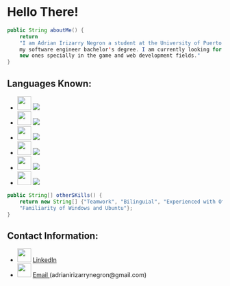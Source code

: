 # Hello There!


```java
public String aboutMe() {
    return 
    "I am Adrian Irizarry Negron a student at the University of Puerto Rico Mayaguez currently on my third year of
    my software engineer bachelor's degree. I am currently looking for any opportunities to improve my skills and learn 
    new ones specially in the game and web development fields."
}
```


## Languages Known:
<ul>
    <li><img src="https://cdn.jsdelivr.net/gh/devicons/devicon/icons/cplusplus/cplusplus-original.svg" height = "32px" width = "32px" /> <img src = "https://progress-bar.dev/75/"/> </li>
    <li><img src="https://cdn.jsdelivr.net/gh/devicons/devicon/icons/java/java-original-wordmark.svg" height = "32px" width = "32px" /> <img src = "https://progress-bar.dev/75/"/> </li>
    <li><img src="https://cdn.jsdelivr.net/gh/devicons/devicon/icons/python/python-original.svg" height = "32px" width = "32px" /> <img src = "https://progress-bar.dev/50/"/> </li>
    <li><img src="https://cdn.jsdelivr.net/gh/devicons/devicon/icons/html5/html5-original.svg" height = "32px" width = "32px" /> <img src = "https://progress-bar.dev/25/"/> </li>
    <li><img src="https://cdn.jsdelivr.net/gh/devicons/devicon/icons/css3/css3-original.svg" height = "32px" width = "32px" /> <img src = "https://progress-bar.dev/25/"/> </li>
    <li><img src="https://cdn.jsdelivr.net/gh/devicons/devicon/icons/javascript/javascript-original.svg" height = "32px" width = "32px" /> <img src = "https://progress-bar.dev/25/"/> </li>
</ul>

```java
public String[] otherSKills() {
    return new String[] {"Teamwork", "Bilinguial", "Experienced with Office Tools", "Problem Solver", "Good Communicator",
    "Familiarity of Windows and Ubuntu"};
}
```
## Contact Information:
<ul>
<li> <img src="https://cdn.jsdelivr.net/gh/devicons/devicon/icons/linkedin/linkedin-original.svg" height="32px" width="32px" /> <a href="https://www.linkedin.com/in/adrian-irizarry-negron-b37a7422a/"> LinkedIn </a> </li>

<li> <img src="https://cdn.jsdelivr.net/gh/devicons/devicon/icons/google/google-original.svg" height="32px" width="32px" /> <a href="mailto:adrianirizarrynegron@gmail.com"> Email </a> (adrianirizarrynegron@gmail.com) </li>

</ul>



 

